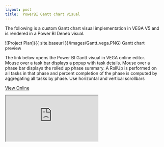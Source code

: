 ```yaml
---
layout: post
title:  PowerBI Gantt chart visual
---
```

The following is a custom Gantt chart visual implementation in VEGA V5 and is rendered in a Power BI Deneb visual.

![Project Plan]({{ site.baseurl }}/images/Gantt_vega.PNG)
Gantt chart preview


The link below opens the Power BI Gantt visual in VEGA online editor. 
Mouse over a task bar displays a popup with task details.
Mouse over a phase bar displays the rolled up phase summary. A RollUp is performed on all tasks in that phase and percent completion of the phase is computed by aggregating all tasks by phase.
Use horizontal and vertical scrollbars 

<a href="https://tinyurl.com/GanttRohit" target="_blank">View Online</a>

<iframe src="https://tinyurl.com/GanttRohit"></iframe>

